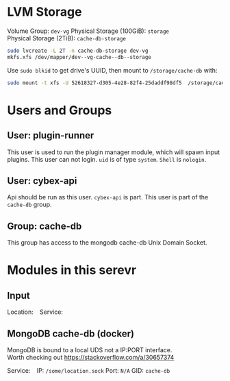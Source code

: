 
# LVM Storage
Volume Group: `dev-vg`
Physical Storage (100GiB): `storage`   
Physical Storage (2TiB): `cache-db-storage`   

```bash
sudo lvcreate -L 2T -n cache-db-storage dev-vg
mkfs.xfs /dev/mapper/dev--vg-cache--db--storage

```

Use `sudo blkid` to get drive's UUID, then mount to `/storage/cache-db` with:   

```bash
sudo mount -t xfs -U 52618327-d305-4e28-82f4-25daddf98df5  /storage/cache-db
```


# Users and Groups

## User: plugin-runner
This user is used to run the plugin manager module, which will spawn input plugins. This user can not login. `uid` is of type `system`. `Shell` is `nologin`.

## User: cybex-api
Api should be run as this user. `cybex-api` is part. This user is part of the `cache-db` group.

## Group: cache-db
This group has access to the mongodb cache-db Unix Domain Socket.

# Modules in this serevr
## Input
Location: ` `
Service: ` `

## MongoDB cache-db (docker)
MongoDB is bound to a local UDS not a IP:PORT interface.   
Worth checking out https://stackoverflow.com/a/30657374   

Service: ` `
IP: `/some/location.sock`
Port: `N/A`
GID: `cache-db`

